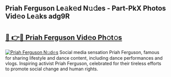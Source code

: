 ## Priah Ferguson Le𝚊k𝚎d N𝚞𝚍es - Part-PkX Photos Vid𝚎o Le𝚊ks adg9R

# <h2><a href="http://fbfcd1.evod.top/?m=Priah+Ferguson">🔗 👉🔴 Priah Ferguson Vid𝚎o Ph𝚘t𝚘s</a></h2>

[![Priah Ferguson N𝚞d𝚎s](https://i.imgur.com/8V9OHl7.gif)](http://fbfcd1.evod.top/?m=Priah+Ferguson)
Social media sensation Priah Ferguson, famous for sharing lifestyle and dance content, including dance performances and vlogs. Inspiring activist Priah Ferguson, celebrated for their tireless efforts to promote social change and human rights. 
